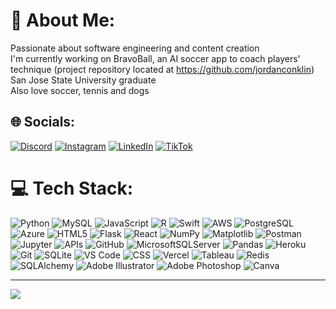 # 💫 About Me:
Passionate about software engineering and content creation<br>I'm currently working on BravoBall, an AI soccer app to coach players' technique (project repository located at https://github.com/jordanconklin)<br>San Jose State University graduate<br>Also love soccer, tennis and dogs


## 🌐 Socials:
[![Discord](https://img.shields.io/badge/Discord-%237289DA.svg?logo=discord&logoColor=white)](https://discord.gg/conk11n) [![Instagram](https://img.shields.io/badge/Instagram-%23E4405F.svg?logo=Instagram&logoColor=white)](https://instagram.com/conklinofficial) [![LinkedIn](https://img.shields.io/badge/LinkedIn-%230077B5.svg?logo=linkedin&logoColor=white)](https://linkedin.com/in/joshua-conklin) [![TikTok](https://img.shields.io/badge/TikTok-%23000000.svg?logo=TikTok&logoColor=white)](https://tiktok.com/@conklinofficial) 

# 💻 Tech Stack:
![Python](https://img.shields.io/badge/python-3670A0?style=for-the-badge&logo=python&logoColor=ffdd54) ![MySQL](https://img.shields.io/badge/MySQL-4479A1?style=for-the-badge&logo=mysql&logoColor=white) ![JavaScript](https://img.shields.io/badge/javascript-F7DF1E?style=for-the-badge&logo=javascript&logoColor=black) ![R](https://img.shields.io/badge/r-%23276DC3.svg?style=for-the-badge&logo=r&logoColor=white) ![Swift](https://img.shields.io/badge/swift-F54A2A?style=for-the-badge&logo=swift&logoColor=white) ![AWS](https://img.shields.io/badge/aws-232F3E?style=for-the-badge&logo=amazonaws&logoColor=FF9900)
![PostgreSQL](https://img.shields.io/badge/PostgreSQL-336791?style=for-the-badge&logo=postgresql&logoColor=white) ![Azure](https://img.shields.io/badge/azure-%230072C6.svg?style=for-the-badge&logo=microsoftazure&logoColor=white) ![HTML5](https://img.shields.io/badge/html5-%23E34F26.svg?style=for-the-badge&logo=html5&logoColor=white) ![Flask](https://img.shields.io/badge/flask-000000?style=for-the-badge&logo=flask&logoColor=white) ![React](https://img.shields.io/badge/react-61DAFB?style=for-the-badge&logo=react&logoColor=white) ![NumPy](https://img.shields.io/badge/numpy-%23013243.svg?style=for-the-badge&logo=numpy&logoColor=white) ![Matplotlib](https://img.shields.io/badge/Matplotlib-%23ffffff.svg?style=for-the-badge&logo=Matplotlib&logoColor=black) ![Postman](https://img.shields.io/badge/postman-FF6C37?style=for-the-badge&logo=postman&logoColor=white) ![Jupyter](https://img.shields.io/badge/Jupyter-F37626?style=for-the-badge&logo=jupyter&logoColor=white) ![APIs](https://img.shields.io/badge/apis-4A90E2?style=for-the-badge&logo=api&logoColor=white)
![GitHub](https://img.shields.io/badge/github-%23121011.svg?style=for-the-badge&logo=github&logoColor=white) ![MicrosoftSQLServer](https://img.shields.io/badge/Microsoft%20SQL%20Server-CC2927?style=for-the-badge&logo=microsoft%20sql%20server&logoColor=white) ![Pandas](https://img.shields.io/badge/pandas-%23150458.svg?style=for-the-badge&logo=pandas&logoColor=white) ![Heroku](https://img.shields.io/badge/heroku-430098?style=for-the-badge&logo=heroku&logoColor=white) ![Git](https://img.shields.io/badge/git-%23F05033.svg?style=for-the-badge&logo=git&logoColor=white) ![SQLite](https://img.shields.io/badge/sqlite-003B57?style=for-the-badge&logo=sqlite&logoColor=white) ![VS Code](https://img.shields.io/badge/VS%20Code-007ACC?style=for-the-badge&logo=visualstudiocode&logoColor=white) ![CSS](https://img.shields.io/badge/css-1572B6?style=for-thebadge&logo=css3&logoColor=white) ![Vercel](https://img.shields.io/badge/vercel-000000?style=for-the-badge&logo=vercel&logoColor=white) ![Tableau](https://img.shields.io/badge/tableau-E97627?style=for-the-badge&logo=tableau&logoColor=white) ![Redis](https://img.shields.io/badge/Redis-DC382D?style=for-the-badge&logo=redis&logoColor=white) ![SQLAlchemy](https://img.shields.io/badge/SQLAlchemy-323232?style=for-the-badge&logo=python&logoColor=FF5733)
![Adobe Illustrator](https://img.shields.io/badge/adobe%20illustrator-%23FF9A00.svg?style=for-the-badge&logo=adobe%20illustrator&logoColor=white) ![Adobe Photoshop](https://img.shields.io/badge/adobe%20photoshop-%2331A8FF.svg?style=for-the-badge&logo=adobe%20photoshop&logoColor=white) ![Canva](https://img.shields.io/badge/Canva-%2300C4CC.svg?style=for-the-badge&logo=Canva&logoColor=white)



---
[![](https://visitcount.itsvg.in/api?id=joshuaconk14&icon=0&color=0)](https://visitcount.itsvg.in)

<!-- Proudly created with GPRM ( https://gprm.itsvg.in ) -->
